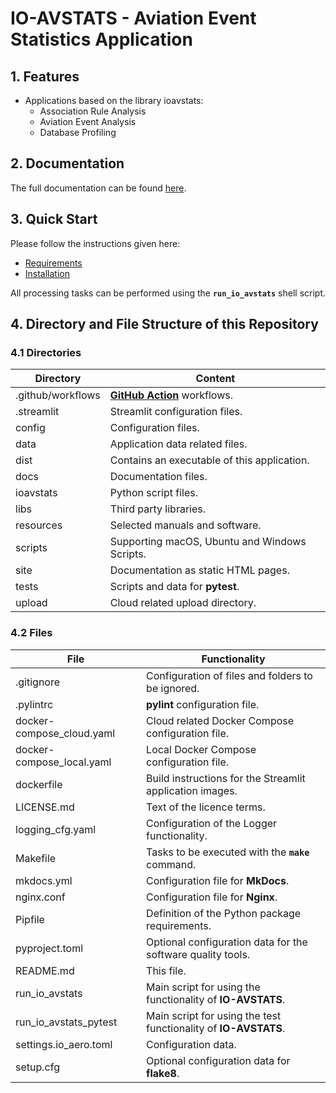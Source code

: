 # IO-AVSTATS - Aviation Event Statistics Application

## 1. Features

- Applications based on the library ioavstats:
  - Association Rule Analysis
  - Aviation Event Analysis
  - Database Profiling

## 2. Documentation

The full documentation can be found [here](https://io-aero.github.io/io-avstats/).

## 3. Quick Start

Please follow the instructions given here:

- [Requirements](https://io-aero.github.io/io-avstats/setup_requirements.html)
- [Installation](https://io-aero.github.io/io-avstats/setup_installation.html)

All processing tasks can be performed using the **`run_io_avstats`** shell script.

## 4. Directory and File Structure of this Repository

### 4.1 Directories

| Directory         | Content                                                    |
|-------------------|------------------------------------------------------------|
| .github/workflows | **[GitHub Action](https://github.com/actions)** workflows. |
| .streamlit        | Streamlit configuration files.                             |
| config            | Configuration files.                                       |
| data              | Application data related files.                            |
| dist              | Contains an executable of this application.                |
| docs              | Documentation files.                                       |
| ioavstats         | Python script files.                                       |
| libs              | Third party libraries.                                     |
| resources         | Selected manuals and software.                             |
| scripts           | Supporting macOS, Ubuntu and Windows Scripts.              |
| site              | Documentation as static HTML pages.                        |
| tests             | Scripts and data for **pytest**.                           |
| upload            | Cloud related upload directory.                            |

### 4.2 Files

| File                      | Functionality                                                   |
|---------------------------|-----------------------------------------------------------------|
| .gitignore                | Configuration of files and folders to be ignored.               |
| .pylintrc                 | **pylint** configuration file.                                  |
| docker-compose_cloud.yaml | Cloud related Docker Compose configuration file.                |
| docker-compose_local.yaml | Local Docker Compose configuration file.                        |
| dockerfile                | Build instructions for the Streamlit application images.        |
| LICENSE.md                | Text of the licence terms.                                      |
| logging_cfg.yaml          | Configuration of the Logger functionality.                      |
| Makefile                  | Tasks to be executed with the **`make`** command.               |
| mkdocs.yml                | Configuration file for **MkDocs**.                              |
| nginx.conf                | Configuration file for **Nginx**.                               |
| Pipfile                   | Definition of the Python package requirements.                  |
| pyproject.toml            | Optional configuration data for the software quality tools.     |
| README.md                 | This file.                                                      |
| run_io_avstats            | Main script for using the functionality of **IO-AVSTATS**.      |
| run_io_avstats_pytest     | Main script for using the test functionality of **IO-AVSTATS**. |
| settings.io_aero.toml     | Configuration data.                                             |
| setup.cfg                 | Optional configuration data for **flake8**.                     |
